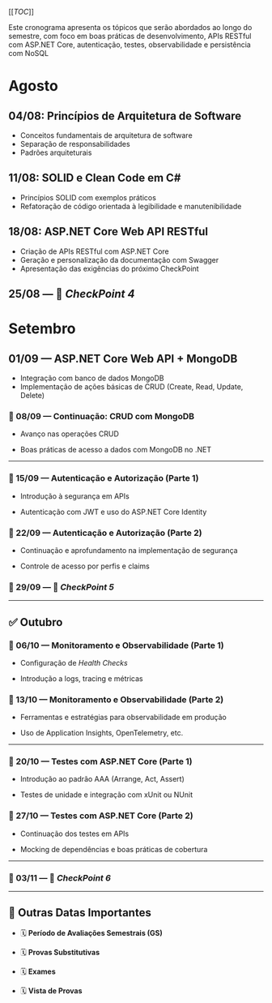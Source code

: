 [[_TOC_]]

Este cronograma apresenta os tópicos que serão abordados ao longo do semestre, com foco em boas práticas de desenvolvimento, APIs RESTful com ASP.NET Core, autenticação, testes, observabilidade e persistência com NoSQL

# Agosto

## 04/08: Princípios de Arquitetura de Software
*   Conceitos fundamentais de arquitetura de software
*   Separação de responsabilidades
*   Padrões arquiteturais
    
## 11/08: SOLID e Clean Code em C#
*   Princípios SOLID com exemplos práticos    
*   Refatoração de código orientada à legibilidade e manutenibilidade

## 18/08: ASP.NET Core Web API RESTful
*   Criação de APIs RESTful com ASP.NET Core
*   Geração e personalização da documentação com Swagger
*   Apresentação das exigências do próximo CheckPoint

## 25/08 — 📍 _CheckPoint 4_

# Setembro

## 01/09 — ASP.NET Core Web API + MongoDB
*   Integração com banco de dados MongoDB
*   Implementação de ações básicas de CRUD (Create, Read, Update, Delete)
    

### 🔹 08/09 — Continuação: CRUD com MongoDB

*   Avanço nas operações CRUD
    
*   Boas práticas de acesso a dados com MongoDB no .NET
    

* * *

### 🔹 15/09 — Autenticação e Autorização (Parte 1)

*   Introdução à segurança em APIs
    
*   Autenticação com JWT e uso do ASP.NET Core Identity
    

### 🔹 22/09 — Autenticação e Autorização (Parte 2)

*   Continuação e aprofundamento na implementação de segurança
    
*   Controle de acesso por perfis e claims
    

### 🔹 29/09 — 📍 _CheckPoint 5_

* * *

✅ Outubro
---------

### 🔹 06/10 — Monitoramento e Observabilidade (Parte 1)

*   Configuração de _Health Checks_
    
*   Introdução a logs, tracing e métricas
    

### 🔹 13/10 — Monitoramento e Observabilidade (Parte 2)

*   Ferramentas e estratégias para observabilidade em produção
    
*   Uso de Application Insights, OpenTelemetry, etc.
    

* * *

### 🔹 20/10 — Testes com ASP.NET Core (Parte 1)

*   Introdução ao padrão AAA (Arrange, Act, Assert)
    
*   Testes de unidade e integração com xUnit ou NUnit
    

### 🔹 27/10 — Testes com ASP.NET Core (Parte 2)

*   Continuação dos testes em APIs
    
*   Mocking de dependências e boas práticas de cobertura
    

* * *

### 🔹 03/11 — 📍 _CheckPoint 6_

* * *

📌 Outras Datas Importantes
---------------------------

*   🗓️ **Período de Avaliações Semestrais (GS)**
    
*   🗓️ **Provas Substitutivas**
    
*   🗓️ **Exames**
    
*   🗓️ **Vista de Provas**
    